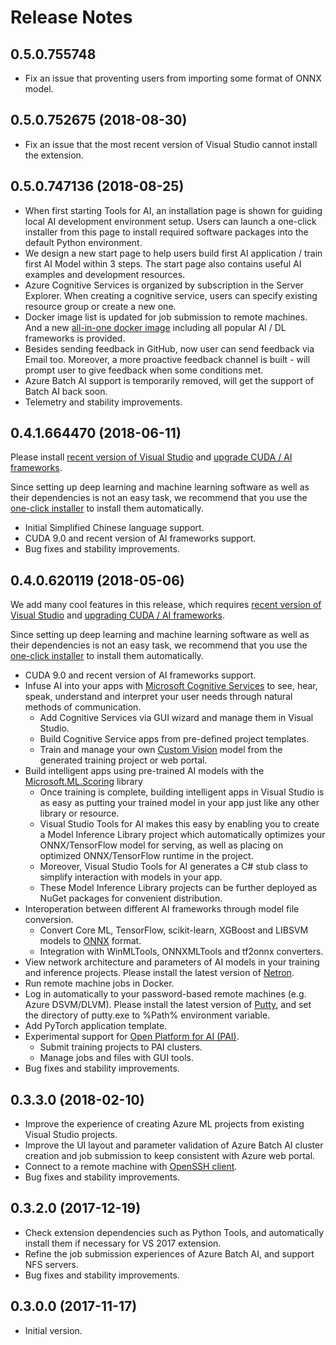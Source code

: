 # Release Notes

## 0.5.0.755748
- Fix an issue that proventing users from importing some format of ONNX model.

## 0.5.0.752675 (2018-08-30)
- Fix an issue that the most recent version of Visual Studio cannot install the extension.


## 0.5.0.747136 (2018-08-25)
- When first starting Tools for AI, an installation page is shown for guiding local AI development environment setup. Users can launch a one-click installer from this page to install required software packages into the default Python environment.
- We design a new start page to help users build first AI application / train first AI Model within 3 steps. The start page also contains useful AI examples and development resources.
- Azure Cognitive Services is organized by subscription in the Server Explorer. When creating a cognitive service, users can specify existing resource group or create a new one.
- Docker image list is updated for job submission to remote machines. And a new [all-in-one docker image](https://hub.docker.com/r/toolsforai/all-in-one/) including all popular AI / DL frameworks is provided.
- Besides sending feedback in GitHub, now user can send feedback via Email too. Moreover, a more proactive feedback channel is built - will prompt user to give feedback when some conditions met.
- Azure Batch AI support is temporarily removed, will get the support of Batch AI back soon. 
- Telemetry and stability improvements.


## 0.4.1.664470 (2018-06-11)
Please install [recent version of Visual Studio](https://docs.microsoft.com/en-us/visualstudio/install/update-visual-studio) and [upgrade CUDA / AI frameworks](prepare-localmachine.md).

Since setting up deep learning and machine learning software as well as their dependencies is not an easy task,
we recommend that you use the [one-click installer](https://github.com/Microsoft/samples-for-ai/#using-a-one-click-installer-to-setup-deep-learning-frameworks) to install them automatically.

-   Initial Simplified Chinese language support.
-   CUDA 9.0 and recent version of AI frameworks support.
-   Bug fixes and stability improvements.


## 0.4.0.620119 (2018-05-06)
We add many cool features in this release, which requires [recent version of Visual Studio](https://docs.microsoft.com/en-us/visualstudio/install/update-visual-studio) and [upgrading CUDA / AI frameworks](prepare-localmachine.md).

Since setting up deep learning and machine learning software as well as their dependencies is not an easy task,
we recommend that you use the [one-click installer](https://github.com/Microsoft/samples-for-ai/#using-a-one-click-installer-to-setup-deep-learning-frameworks) to install them automatically.


-   CUDA 9.0 and recent version of AI frameworks support.
-   Infuse AI into your apps with [Microsoft Cognitive Services](https://azure.microsoft.com/en-us/services/cognitive-services/) to see, hear, speak, understand and interpret your user needs through natural methods of communication.
    -   Add Cognitive Services via GUI wizard and manage them in Visual Studio.
    -   Build Cognitive Service apps from pre-defined project templates.
    -   Train and manage your own [Custom Vision](https://www.customvision.ai/) model from the generated training project or web portal.
-   Build intelligent apps using pre-trained AI models with the [Microsoft.ML.Scoring](https://www.nuget.org/packages/Microsoft.ML.Scoring/) library 
    -   Once training is complete, building intelligent apps in Visual Studio is as easy as putting your trained model in your app just like any other library or resource.
    -   Visual Studio Tools for AI makes this easy by enabling you to create a Model Inference Library project which automatically optimizes your ONNX/TensorFlow model for serving, as well as placing on optimized ONNX/TensorFlow runtime in the project.
    -   Moreover, Visual Studio Tools for AI generates a C# stub class to simplify interaction with models in your app.
    -   These Model Inference Library projects can be further deployed as NuGet packages for convenient distribution.
-   Interoperation between different AI frameworks through model file conversion.
    -   Convert Core ML, TensorFlow, scikit-learn, XGBoost and LIBSVM models to [ONNX](https://onnx.ai/) format.
    -   Integration with WinMLTools, ONNXMLTools and tf2onnx converters.
-   View network architecture and parameters of AI models in your training and inference projects. Please install the latest version of [Netron](https://github.com/lutzroeder/Netron/releases).
-   Run remote machine jobs in Docker.
-   Log in automatically to your password-based remote machines (e.g. Azure DSVM/DLVM). Please install the latest version of [Putty](https://www.chiark.greenend.org.uk/~sgtatham/putty/latest.html), and set the directory of putty.exe to %Path% environment variable.
-   Add PyTorch application template.
-   Experimental support for [Open Platform for AI (PAI)](https://github.com/Microsoft/pai).
    -   Submit training projects to PAI clusters.
    -   Manage jobs and files with GUI tools.
-   Bug fixes and stability improvements.


## 0.3.3.0 (2018-02-10)
-   Improve the experience of creating Azure ML projects from existing Visual Studio projects.
-   Improve the UI layout and parameter validation of Azure Batch AI cluster creation and job submission to keep consistent with Azure web portal.
-   Connect to a remote machine with [OpenSSH client](https://github.com/PowerShell/Win32-OpenSSH).
-   Bug fixes and stability improvements.


## 0.3.2.0 (2017-12-19)
-   Check extension dependencies such as Python Tools, and automatically install them if necessary for VS 2017 extension.
-   Refine the job submission experiences of Azure Batch AI, and support NFS servers.
-   Bug fixes and stability improvements.


## 0.3.0.0 (2017-11-17)
-   Initial version.
